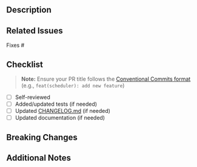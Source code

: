 ## Description

<!-- What does this PR do and why? -->

## Related Issues

Fixes #

## Checklist

> **Note:** Ensure your PR title follows the [Conventional Commits format](/CONTRIBUTING.md#pr-title-guidelines) (e.g., `feat(scheduler): add new feature`)

- [ ] Self-reviewed
- [ ] Added/updated tests (if needed)
- [ ] Updated [CHANGELOG.md](/CHANGELOG.md) (if needed)
- [ ] Updated documentation (if needed)

## Breaking Changes

<!-- If yes, describe what changes and how to migrate -->

## Additional Notes

<!-- Screenshots, performance/security considerations, reviewer guidance, etc. -->

